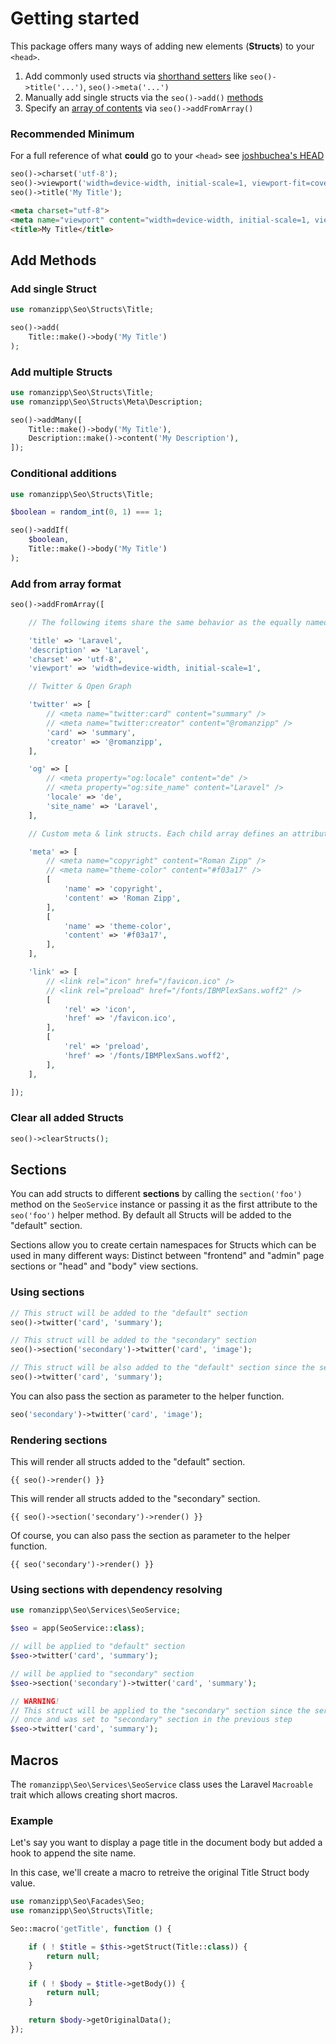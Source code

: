 # Getting started

This package offers many ways of adding new elements (**Structs**) to your `<head>`.

1. Add commonly used structs via [shorthand setters](structs.md#available-shorthand-methods) like `seo()->title('...')`, `seo()->meta('...')`
2. Manually add single structs via the `seo()->add()` [methods](README.md#add-methods)
3. Specify an [array of contents](README.md#add-from-array-format-addfromarray) via `seo()->addFromArray()`

### Recommended Minimum

For a full reference of what **could** go to your `<head>` see [joshbuchea's HEAD](https://github.com/joshbuchea/HEAD)

```php
seo()->charset('utf-8');
seo()->viewport('width=device-width, initial-scale=1, viewport-fit=cover');
seo()->title('My Title');
```

```html
<meta charset="utf-8">
<meta name="viewport" content="width=device-width, initial-scale=1, viewport-fit=cover">
<title>My Title</title>
```

## Add Methods

### Add single Struct

```php
use romanzipp\Seo\Structs\Title;

seo()->add(
    Title::make()->body('My Title')
);
```

### Add multiple Structs

```php
use romanzipp\Seo\Structs\Title;
use romanzipp\Seo\Structs\Meta\Description;

seo()->addMany([
    Title::make()->body('My Title'),
    Description::make()->content('My Description'),
]);
```

### Conditional additions

```php
use romanzipp\Seo\Structs\Title;

$boolean = random_int(0, 1) === 1;

seo()->addIf(
    $boolean,
    Title::make()->body('My Title')
);
```

### Add from array format

```php
seo()->addFromArray([

    // The following items share the same behavior as the equally named shorthand setters.

    'title' => 'Laravel',
    'description' => 'Laravel',
    'charset' => 'utf-8',
    'viewport' => 'width=device-width, initial-scale=1',

    // Twitter & Open Graph

    'twitter' => [
        // <meta name="twitter:card" content="summary" />
        // <meta name="twitter:creator" content="@romanzipp" />
        'card' => 'summary',
        'creator' => '@romanzipp',
    ],

    'og' => [
        // <meta property="og:locale" content="de" />
        // <meta property="og:site_name" content="Laravel" />
        'locale' => 'de',
        'site_name' => 'Laravel',
    ],

    // Custom meta & link structs. Each child array defines an attribute => value mapping.

    'meta' => [
        // <meta name="copyright" content="Roman Zipp" />
        // <meta name="theme-color" content="#f03a17" />
        [
            'name' => 'copyright',
            'content' => 'Roman Zipp',
        ],
        [
            'name' => 'theme-color',
            'content' => '#f03a17',
        ],
    ],

    'link' => [
        // <link rel="icon" href="/favicon.ico" />
        // <link rel="preload" href="/fonts/IBMPlexSans.woff2" />
        [
            'rel' => 'icon',
            'href' => '/favicon.ico',
        ],
        [
            'rel' => 'preload',
            'href' => '/fonts/IBMPlexSans.woff2',
        ],
    ],

]);
```

### Clear all added Structs

```php
seo()->clearStructs();
```

## Sections

You can add structs to different **sections** by calling the `section('foo')` method on the `SeoService` instance or passing it as the first attribute to the `seo('foo')` helper method. By default all Structs will be added to the "default" section.

Sections allow you to create certain namespaces for Structs which can be used in many different ways: Distinct between "frontend" and "admin" page sections or "head" and "body" view sections.

### Using sections

```php
// This struct will be added to the "default" section
seo()->twitter('card', 'summary');

// This struct will be added to the "secondary" section
seo()->section('secondary')->twitter('card', 'image');

// This struct will be also added to the "default" section since the section() method changes are not persistent 
seo()->twitter('card', 'summary');
```

You can also pass the section as parameter to the helper function.

```php
seo('secondary')->twitter('card', 'image');
```

### Rendering sections

This will render all structs added to the "default" section.

```blade
{{ seo()->render() }}
```

This will render all structs added to the "secondary" section.

```blade
{{ seo()->section('secondary')->render() }}
```

Of course, you can also pass the section as parameter to the helper function.

```blade
{{ seo('secondary')->render() }}
```

### Using sections with dependency resolving

```php
use romanzipp\Seo\Services\SeoService;

$seo = app(SeoService::class);

// will be applied to "default" section
$seo->twitter('card', 'summary');

// will be applied to "secondary" section
$seo->section('secondary')->twitter('card', 'summary');

// WARNING!
// This struct will be applied to the "secondary" section since the service instance has been resolved
// once and was set to "secondary" section in the previous step
$seo->twitter('card', 'summary');
```

## Macros

The `romanzipp\Seo\Services\SeoService` class uses the Laravel `Macroable` trait which allows creating short macros.

### Example

Let's say you want to display a page title in the document body but added a hook to append the site name.

In this case, we'll create a macro to retreive the original Title Struct body value.

```php
use romanzipp\Seo\Facades\Seo;
use romanzipp\Seo\Structs\Title;

Seo::macro('getTitle', function () {

    if ( ! $title = $this->getStruct(Title::class)) {
        return null;
    }

    if ( ! $body = $title->getBody()) {
        return null;
    }

    return $body->getOriginalData();
});
```
